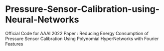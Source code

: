# Pressure-Sensor-Calibration-using-Neural-Networks
Official Code for AAAI 2022 Paper : Reducing Energy Consumption of Pressure Sensor Calibration Using Polynomial HyperNetworks with Fourier Features
